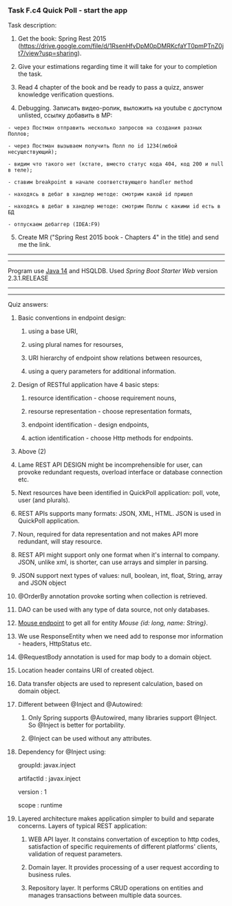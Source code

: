 ### **Task F.c4 Quick Poll - start the app**

Task description:
  
  1) Get the book: Spring Rest 2015 (https://drive.google.com/file/d/1RsenHfvDpM0pDMRKcfaYT0pmPTnZ0jt7/view?usp=sharing).
  
  2) Give your estimations regarding time it will take for your to completion the task.
  
  3) Read 4 chapter of the book and be ready to pass a quizz, answer knowledge verification questions.
  
  4) Debugging. Записать видео-ролик, выложить на youtube с доступом unlisted, ссылку добавить в МР:
  
    - через Постман отправить несколько запросов на создания разных Поллов;
        
    - через Постман вызываем получить Полл по id 1234(любой несуществующий);
        
    - видим что такого нет (кстате, вместо статус кода 404, код 200 и null в теле);
        
    - ставим breakpoint в начале соответствующего handler method
        
    - находясь в дебаг в хандлер методе: смотрим какой id пришел
        
    - находясь в дебаг в хандлер методе: смотрим Поллы с какими id есть в БД
        
    - отпускаем дебаггер (IDEA:F9)
        
  5) Create MR ("Spring Rest 2015 book - Chapters 4" in the title) and send me the link.

*****
*****
  
  Program use [Java 14](https://www.oracle.com/java/technologies/javase-downloads.html#javasejdk) and HSQLDB.
Used *Spring Boot Starter Web* version 2.3.1.RELEASE


*****
*****

Quiz answers:

1. Basic conventions in endpoint design:

    1. using a base URI,

    2. using plural names for resourses,

    3. URI hierarchy of endpoint show relations between resources,

    4. using a query parameters for additional information.

2. Design of RESTful application have 4 basic steps:
  
    1. resource identification - choose requirement nouns,
  
    2. resourse representation - choose representation formats,
 
    3. endpoint identification - design endpoints,
  
    4. action identification - choose Http methods for endpoints.

3. Above (2)

4. Lame REST API DESIGN might be incomprehensible for user, can provoke redundant requests, overload interface or database connection etc.

5. Next resources have been identified in QuickPoll application: poll, vote, user (and plurals).

6. REST APIs supports many formats: JSON, XML, HTML. JSON is used in QuickPoll application.

7. Noun, required for data representation and not makes API more redundant, will stay resource.

8. REST API might support only one format when it's internal to company. JSON, unlike xml, is shorter, can use arrays and simpler in parsing.

9. JSON support next types of values: null, boolean, int, float, String, array and JSON object

10. @OrderBy annotation provoke sorting when collection is retrieved.

11. DAO can be used with any type of data source, not only databases.

12. [Mouse endpoint](docs/Mouse.md) to get all for entity *Mouse {id: long, name: String}*.

13. We use ResponseEntity when we need add to response mor information - headers, HttpStatus etc.

14. @RequestBody annotation is used for map body to a domain object.

15. Location header contains URI of created object.

16. Data transfer objects are used to represent calculation, based on domain object.

17. Different between @Inject and @Autowired:

    1. Only Spring supports @Autowired, many libraries support @Inject. So @Inject is better for portability.
  
    2. @Inject can be used without any attributes.

18. Dependency for @Inject using:

    groupId: javax.inject
    
    artifactId : javax.inject

    version : 1

    scope : runtime

19. Layered architecture makes application simpler to build and separate concerns. Layers of typical REST application:

    1. WEB API layer. It constains convertation of exception to http codes, satisfaction of specific requirements of different platforms' clients, validation of request parameters.
    
    2. Domain layer. It provides processing of a user request according to business rules.
    
    3. Repository layer. It performs CRUD operations on entities and manages transactions between multiple data sources.